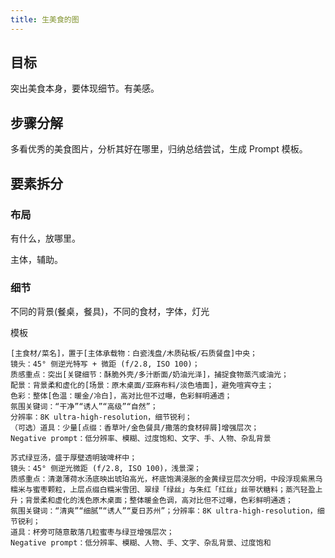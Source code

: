 ```yaml
---
title: 生美食的图
---
```


## 目标
突出美食本身，要体现细节。有美感。

## 步骤分解
多看优秀的美食图片，分析其好在哪里，归纳总结尝试，生成 Prompt 模板。

## 要素拆分
### 布局
有什么，放哪里。

主体，辅助。

### 细节
不同的背景(餐桌，餐具)，不同的食材，字体，灯光

模板
```
[主食材/菜名]，置于[主体承载物：白瓷浅盘/木质砧板/石质餐盘]中央；
镜头：45° 侧逆光特写 + 微距 (f/2.8, ISO 100)；
质感重点：突出[关键细节：酥脆外壳/多汁断面/奶油光泽]，捕捉食物蒸汽或油光；
配景：背景柔和虚化的[场景：原木桌面/亚麻布料/淡色墙面]，避免喧宾夺主；
色彩：整体[色温：暖金/冷白]，高对比但不过曝，色彩鲜明通透；
氛围关键词：“干净”“诱人”“高级”“自然”；
分辨率：8K ultra-high-resolution，细节锐利；
（可选）道具：少量[点缀：香草叶/金色餐具/撒落的食材碎屑]增强层次；
Negative prompt：低分辨率、模糊、过度饱和、文字、手、人物、杂乱背景
```

```
苏式绿豆汤，盛于厚壁透明玻啤杯中；
镜头：45° 侧逆光微距 (f/2.8, ISO 100)，浅景深；
质感重点：清澈薄荷水汤底映出琥珀高光，杯底饱满浸胀的金黄绿豆层次分明，中段浮现紫黑乌糯米与蜜枣颗粒，上层点缀白糯米雪团、翠绿「绿丝」与朱红「红丝」丝带状糖料；蒸汽轻盈上升；背景柔和虚化的浅色原木桌面；整体暖金色调，高对比但不过曝，色彩鲜明通透；
氛围关键词：“清爽”“细腻”“诱人”“夏日苏州”；分辨率：8K ultra-high-resolution，细节锐利；
道具：杯旁可随意散落几粒蜜枣与绿豆增强层次；
Negative prompt：低分辨率、模糊、人物、手、文字、杂乱背景、过度饱和
```